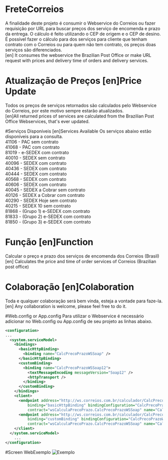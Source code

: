 # FreteCorreios
A finalidade deste projeto é consumir o Webservice do Correios ou fazer requisição por URL para buscar preços dos serviço de encomenda e prazo da entrega. O cálculo é feito utilizando o CEP de origem e o CEP de desino. É possível fazer o cálculo para dos serviços para cliente que tenham contrato com o Correios ou para quem não tem contrato, os preços doas serviços são diferenciados.<br/>
[en] It consumes the webservice the Brazilian Post Office or make URL request with prices and delivery time of orders and delivery services.

# Atualização de Preços [en]Price Update
Todos os preços de serviços retornados são calculados pelo Webservice do Correios, por este motivo sempre estarão atualizados.<br/>
[en]All returned prices of services are calculated from the Brazilian Post Office Webservices, that's ever updated.

#Serviços Disponíveis [en]Services Available
Os serviços abaixo estão disponíveis para a consulta.<br/>
41106 - PAC sem contrato <br/>
41068 - PAC com contrato <br/>
81019 - e-SEDEX com contrato <br/>
40010 - SEDEX sem contrato <br/>
40096 - SEDEX com contrato <br/>
40436 - SEDEX com contrato <br/>
40444 - SEDEX com contrato <br/>
40568 - SEDEX com contrato <br/>
40606 - SEDEX com contrato <br/>
40045 - SEDEX a Cobrar sem contrato <br/>
40126 - SEDEX a Cobrar com contrato <br/>
40290 - SEDEX Hoje sem contrato <br/>
40215 - SEDEX 10 sem contrato <br/>
81868 - (Grupo 1) e-SEDEX com contrato <br/>
81833 - (Grupo 2) e-SEDEX com contrato <br/>
81850 - (Grupo 3) e-SEDEX com contrato <br/>

# Função [en]Function
Calcular o preço e prazo dos serviços de encomenda dos Correios (Brasil)
<br/>[en] Calculates the price and time of order services of Correios (Brazilian post office)

# Colaboração [en]Colaboration
Toda e qualquer colaboração será bem vinda, esteja a vontade para faze-la.
<br/>[en] Any collaboration is welcome, please feel free to do it.

#Web.config or App.config
Para utilizar o Webservice é necessário adicionar no Web.config ou App.config de seu projeto as linhas abaixo.
```xml
<configuration>
...
  <system.serviceModel>
    <bindings>
      <basicHttpBinding>
        <binding name="CalcPrecoPrazoWSSoap" />
      </basicHttpBinding>
      <customBinding>
        <binding name="CalcPrecoPrazoWSSoap12">
          <textMessageEncoding messageVersion="Soap12" />
          <httpTransport />
        </binding>
      </customBinding>
    </bindings>
    <client>
      <endpoint address="http://ws.correios.com.br/calculador/CalcPrecoPrazo.asmx"
          binding="basicHttpBinding" bindingConfiguration="CalcPrecoPrazoWSSoap"
          contract="wsCalculaPrecoPrazo.CalcPrecoPrazoWSSoap" name="CalcPrecoPrazoWSSoap" />
      <endpoint address="http://ws.correios.com.br/calculador/CalcPrecoPrazo.asmx"
          binding="customBinding" bindingConfiguration="CalcPrecoPrazoWSSoap12"
          contract="wsCalculaPrecoPrazo.CalcPrecoPrazoWSSoap" name="CalcPrecoPrazoWSSoap12" />
    </client>
  </system.serviceModel>
    ...
</configuration>
```

#Screen WebExemplo
![Exemplo](http://s11.postimg.org/e8d1nn1o3/Frete_Correios_S1.png)
